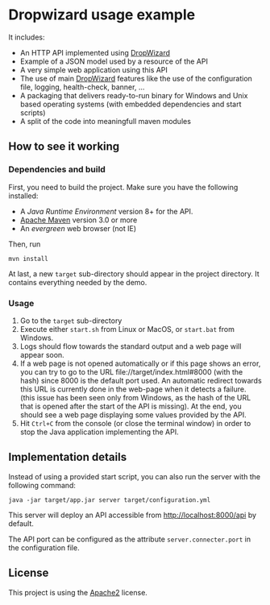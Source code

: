 # Dropwizard usage example

It includes:
* An HTTP API implemented using [DropWizard](https://www.dropwizard.io/en/latest/)
* Example of a JSON model used by a resource of the API
* A very simple web application using this API
* The use of main [DropWizard](https://www.dropwizard.io/en/latest/) features like the use of the configuration file, logging, health-check, banner, ...
* A packaging that delivers ready-to-run binary for Windows and Unix based operating systems (with embedded dependencies and start scripts)
* A split of the code into meaningfull maven modules

## How to see it working

### Dependencies and build

First, you need to build the project. Make sure you have the following installed:

* A *Java Runtime Environment* version 8+ for the API.
* [Apache Maven](https://maven.apache.org/) version 3.0 or more
* An *evergreen* web browser (not IE)

Then, run

    mvn install

At last, a new `target` sub-directory should appear in the project directory. It contains everything needed by the demo.

### Usage

1. Go to the `target` sub-directory
2. Execute either `start.sh` from Linux or MacOS, or `start.bat` from Windows.
3. Logs should flow towards the standard output and a web page will appear soon.
4. If a web page is not opened automatically or if this page shows an error, you can try to go to the URL file://target/index.html#8000 (with the hash) since 8000 is the default port used. An automatic redirect towards this URL is currently done in the web-page when it detects a failure. (this issue has been seen only from Windows, as the hash of the URL that is opened after the start of the API is missing). At the end, you should see a web page displaying some values provided by the API.
5. Hit `Ctrl+C` from the console (or close the terminal window) in order to stop the Java application implementing the API.

## Implementation details

Instead of using a provided start script, you can also run the server with the following command:

    java -jar target/app.jar server target/configuration.yml

This server will deploy an API accessible from [http://localhost:8000/api](http://localhost:8000/api) by default.

The API port can be configured as the attribute `server.connecter.port` in the configuration file.

## License

This project is using the [Apache2](https://www.apache.org/licenses/LICENSE-2.0) license.
